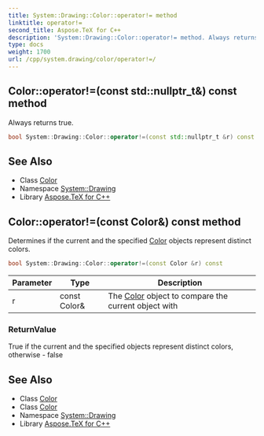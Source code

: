```yaml
---
title: System::Drawing::Color::operator!= method
linktitle: operator!=
second_title: Aspose.TeX for C++
description: 'System::Drawing::Color::operator!= method. Always returns true in C++.'
type: docs
weight: 1700
url: /cpp/system.drawing/color/operator!=/
---
```

## Color::operator!=(const std::nullptr_t\&) const method


Always returns true.

```cpp
bool System::Drawing::Color::operator!=(const std::nullptr_t &r) const
```

## See Also

* Class [Color](../)
* Namespace [System::Drawing](../../)
* Library [Aspose.TeX for C++](../../../)
## Color::operator!=(const Color\&) const method


Determines if the current and the specified [Color](../) objects represent distinct colors.

```cpp
bool System::Drawing::Color::operator!=(const Color &r) const
```


| Parameter | Type | Description |
| --- | --- | --- |
| r | const Color\& | The [Color](../) object to compare the current object with |

### ReturnValue

True if the current and the specified objects represent distinct colors, otherwise - false

## See Also

* Class [Color](../)
* Class [Color](../)
* Namespace [System::Drawing](../../)
* Library [Aspose.TeX for C++](../../../)

